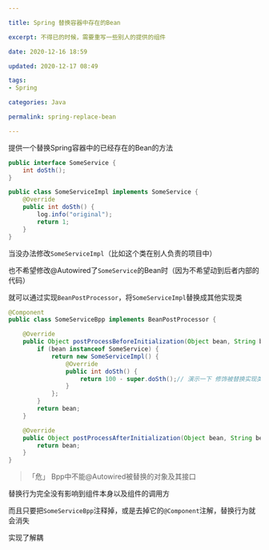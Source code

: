 ```yaml
---

title: Spring 替换容器中存在的Bean

excerpt: 不得已的时候，需要重写一些别人的提供的组件

date: 2020-12-16 18:59

updated: 2020-12-17 08:49

tags:
- Spring

categories: Java

permalink: spring-replace-bean

---
```




提供一个替换Spring容器中的已经存在的Bean的方法

~~~java
public interface SomeService {
    int doSth();
}
~~~

~~~java
public class SomeServiceImpl implements SomeService {
    @Override
    public int doSth() {
        log.info("original");
        return 1;
    }
}
~~~



当没办法修改`SomeServiceImpl`（比如这个类在别人负责的项目中）

也不希望修改@Autowired了`SomeService`的Bean时（因为不希望动到后者内部的代码）

就可以通过实现`BeanPostProcessor`，将`SomeServiceImpl`替换成其他实现类

~~~java
@Component
public class SomeServiceBpp implements BeanPostProcessor {

    @Override
    public Object postProcessBeforeInitialization(Object bean, String beanName) throws BeansException {
        if (bean instanceof SomeService) {
            return new SomeServiceImpl() {
                @Override
                public int doSth() {
                    return 100 - super.doSth();// 演示一下 修饰被替换实现类的返回值
                }
            };
        }
        return bean;
    }

    @Override
    public Object postProcessAfterInitialization(Object bean, String beanName) throws BeansException {
        return bean;
    }
}
~~~



> 「危」 Bpp中不能@Autowired被替换的对象及其接口



替换行为完全没有影响到组件本身以及组件的调用方

而且只要把`SomeServiceBpp`注释掉，或是去掉它的`@Component`注解，替换行为就会消失

实现了解耦